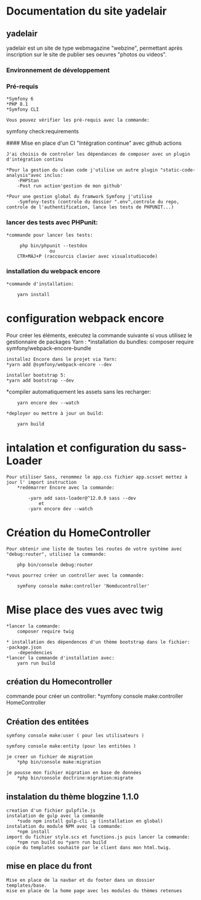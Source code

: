 # Documentation du site yadelair

## yadelair

yadelair est un site de type webmagazine "webzine", permettant après inscription sur le site de publier ses oeuvres "photos ou videos".

### Environnement de développement

### Pré-requis

    *Symfony 6
    *PHP 8.1
    *Symfony CLI

    Vous pouvez vérifier les pré-requis avec la commande:

symfony check:requirements

#### Mise en place d'un CI "Intégration continue" avec github actions

    J'ai choisis de controler les dépendances de composer avec un plugin d'intégration continu

    *Pour la gestion du clean code j'utilise un autre plugin "static-code-analysis"avec inclus:
        -PHPStan
        -Post run action'gestion de mon github'

    *Pour une gestion global du framwork Symfony j'utilise
        -Symfony-tests (controle du dossier ".env",controle du repo, controle de l'authentification, lance les tests de PHPUNIT...)

### lancer des tests avec PHPunit:

    *commande pour lancer les tests:

         php bin/phpunit --testdox
                    ou
        CTR+MAJ+P (raccourcis clavier avec visualstudiocode)

### installation du webpack encore

    *commande d'installation:

        yarn install

# configuration webpack encore

Pour créer les éléments, exécutez la commande suivante si vous utilisez le gestionnaire de packages Yarn :
    *installation du bundles:
    composer require symfony/webpack-encore-bundle

    installez Encore dans le projet via Yarn: 
    *yarn add @symfony/webpack-encore --dev

    installer bootstrap 5:
    *yarn add bootstrap --dev


\*compiler automatiquement les assets sans les recharger:

        yarn encore dev --watch

    *deployer ou mettre à jour un build:

        yarn build

# intalation et configuration du sass-Loader

    Pour utiliser Sass, renommez le app.css fichier app.scsset mettez à jour l' import instruction
        *redémarrer Encore avec la commande:

            -yarn add sass-loader@^12.0.0 sass --dev
                et
            -yarn encore dev --watch

# Création du HomeController

    Pour obtenir une liste de toutes les routes de votre système avec "debug:router", utilisez la commande:

        php bin/console debug:router

    *vous pourrez créer un controller avec la commande:

        symfony console make:controller 'Nomducontroller'

# Mise place des vues avec twig

    *lancer la commande:
        composer require twig
>

    * installation des dépendences d'un thème bootstrap dans le fichier:
    -package.json
        -dependencies
    *lancer la commande d'installation avec:
        yarn run build

## création du Homecontroller

commande pour créer un controller:
 *symfony console make:controller HomeController

## Création des entitées
    symfony console make:user ( pour les utilisateurs )

    symfony console make:entity (pour les entitées )

    je creer un fichier de migration
        *php bin/console make:migration
    
    je pousse mon fichier migration en base de données 
        *php bin/console doctrine:migration:migrate
## instalation du thème blogzine 1.1.0
    creation d'un fichier gulpfile.js
    instalation de gulp avec la commande 
        *sudo npm install gulp-cli -g (installation en global)
    instalation du module NPM avec la commande:
        *npm install
    import du fichier style.scs et functions.js puis lancer la commande:
        *npm run build ou *yarn run build
    copie du templates souhaité par le client dans mon html.twig.

## mise en place du front
    Mise en place de la navbar et du footer dans un dossier templates/base.
    mise en place de la home page avec les modules du thèmes retenues